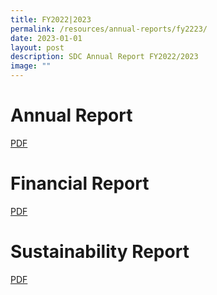 ```yaml
---
title: FY2022|2023
permalink: /resources/annual-reports/fy2223/
date: 2023-01-01
layout: post
description: SDC Annual Report FY2022/2023
image: ""
---
```

# **Annual Report**
[PDF](/files/resources/annual-reports/sdc_annual_report_fy2022_2023.pdf)

# **Financial Report**
[PDF](/files/resources/annual-reports/sdc_financial_report_fy2022_2023.pdf)

# **Sustainability Report**
[PDF](/files/resources/annual-reports/sdc_sustainability_report_fy2022_2023.pdf)

